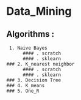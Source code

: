 # Data_Mining

## Algorithms :
     1. Naive Bayes 
          #### . scratch
          #### . sklearn
    ### 2. K_nearest neighbor
          #### . scratch
          #### . sklearn
    ### 3. Decision Tree
    ### 4. K_means
    ### 5. One_R
